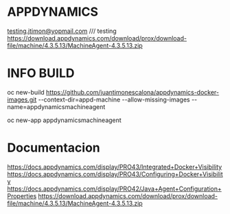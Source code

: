 # APPDYNAMICS
testing.jtimon@yopmail.com /// testing
https://download.appdynamics.com/download/prox/download-file/machine/4.3.5.13/MachineAgent-4.3.5.13.zip

# INFO BUILD 

oc new-build https://github.com/juantimonescalona/appdynamics-docker-images.git --context-dir=appd-machine --allow-missing-images --name=appdynamicsmachineagent

oc new-app appdynamicsmachineagent


# Documentacion
https://docs.appdynamics.com/display/PRO43/Integrated+Docker+Visibility
https://docs.appdynamics.com/display/PRO43/Configuring+Docker+Visibility
https://docs.appdynamics.com/display/PRO42/Java+Agent+Configuration+Properties
https://download.appdynamics.com/download/prox/download-file/machine/4.3.5.13/MachineAgent-4.3.5.13.zip
